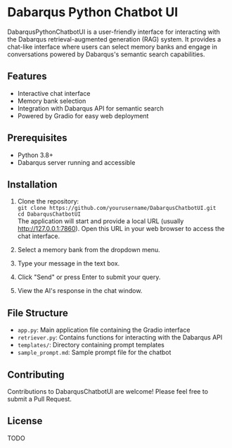 # Dabarqus Python Chatbot UI

DabarqusPythonChatbotUI is a user-friendly interface for interacting with the Dabarqus retrieval-augmented generation (RAG) system. It provides a chat-like interface where users can select memory banks and engage in conversations powered by Dabarqus's semantic search capabilities.

## Features

- Interactive chat interface
- Memory bank selection
- Integration with Dabarqus API for semantic search
- Powered by Gradio for easy web deployment

## Prerequisites

- Python 3.8+
- Dabarqus server running and accessible

## Installation

1. Clone the repository:  
`git clone https://github.com/yourusername/DabarqusChatbotUI.git`  
`cd DabarqusChatbotUI`  
The application will start and provide a local URL (usually http://127.0.0.1:7860). Open this URL in your web browser to access the chat interface.

1. Select a memory bank from the dropdown menu.
2. Type your message in the text box.
3. Click "Send" or press Enter to submit your query.
4. View the AI's response in the chat window.

## File Structure

- `app.py`: Main application file containing the Gradio interface
- `retriever.py`: Contains functions for interacting with the Dabarqus API
- `templates/`: Directory containing prompt templates
- `sample_prompt.md`: Sample prompt file for the chatbot

## Contributing

Contributions to DabarqusChatbotUI are welcome! Please feel free to submit a Pull Request.

## License

TODO
